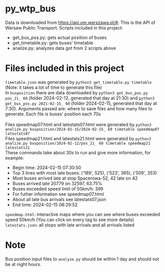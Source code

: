 # py_wtp_bus
Data is downloaded from https://api.um.warszawa.pl/#. This is the API of Warsaw Public Transport.
Scripts included in this project:
- get_bus_pos.py: gets actual position of buses
- get_timetable.py: gets buses' timetable
- analize.py: analyzes data got from 2 scripts above

# Files included in this project
`timetable.json` was generated by `python3 get_timetable.py timetable` (Note: it takes a lot of time to generate this file)<br />
In `busposition` there are data downloaded by `python3 get_bus_pos.py pos_21_ 60` (folder 2024-02-12, generated that day at 21:30) and `python3 get_bus_pos.py 2021-02-15_ 60` (folder 2024-02-15, generated that day at 7:30). Arguments passed are: where to save files and how many files to generate. Each file is buses' position each 70s <br /><br />
Files speedmap07.html and latestats07.html were generated by `python3 analize.py busposition/2024-02-15/2024-02-15_ 60 timetable speedmap07 latestats07`<br />
Files speedmap21.html and latestats21.html were generated by `python3 analize.py busposition/2024-02-12/pos_21_ 60 timetable speedmap21 latestats21`<br />
These commands take about 30s to run and give more information, for example: 
- Begin time: 2024-02-15 07:30:50
- Top 3 lines with most late buses: ('189', 525), ('523', 365), ('509', 353)
- Most buses arrived late at stop Spacerowa-52, 42 late on 42
- Buses arrived late 20779 on 32597, 63.75%
- Buses exceeded speed limit of 50km/h: 399
- For futher information see speedmap07.html
- About all late bus arrivals see latestats07.json
- End time: 2024-02-15 08:29:52

`speedmap.html`: interactive maps where you can see where buses exceeded speed 50km/h (You can click on every tag to see more details)<br />
`latestats.json`: all stops with late arrivals and all arrivals listed

# Note
Bus position input files to `analyze.py` should be within 1 day and should not be at night hours.




